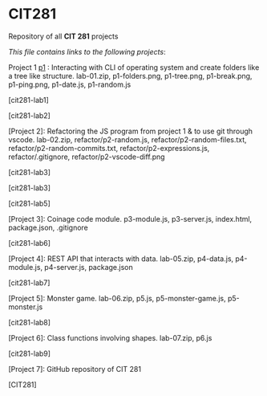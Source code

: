 # CIT281
Repository of all **CIT 281** projects 

*This file contains links to the following projects*:

Project 1 [p1](https://github.com/opyle/cit281-p1.git) : Interacting with CLI of operating system and create folders like a tree like structure. lab-01.zip, p1-folders.png, p1-tree.png, p1-break.png, p1-ping.png, p1-date.js, p1-random.js

[cit281-lab1] 

[cit281-lab2] 

[Project 2]: Refactoring the JS program from project 1 & to use git through vscode. lab-02.zip, refactor/p2-random.js, refactor/p2-random-files.txt, refactor/p2-random-commits.txt, refactor/p2-expressions.js, refactor/.gitignore, refactor/p2-vscode-diff.png

[cit281-lab3]

[cit281-lab3] 

[cit281-lab5] 

[Project 3]: Coinage code module. p3-module.js, p3-server.js, index.html, package.json, .gitignore

[cit281-lab6] 

[Project 4]: REST API that interacts with data. lab-05.zip, p4-data.js, p4-module.js, p4-server.js, package.json

[cit281-lab7]

[Project 5]: Monster game. lab-06.zip, p5.js, p5-monster-game.js, p5-monster.js

[cit281-lab8]

[Project 6]: Class functions involving shapes. lab-07.zip, p6.js

[cit281-lab9]

[Project 7]: GitHub repository of CIT 281

[CIT281] 

